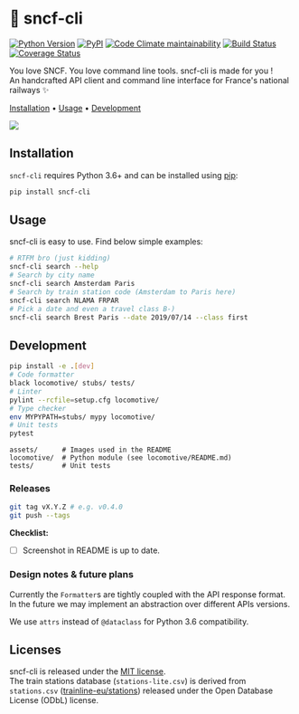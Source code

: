 # :train2: sncf-cli

[![Python Version](https://img.shields.io/badge/python-3.6+-blue.svg?style=flat)](https://www.python.org/downloads/)
[![PyPI](https://img.shields.io/pypi/v/sncf-cli.svg)](https://pypi.org/project/sncf-cli/)
[![Code Climate maintainability](https://img.shields.io/codeclimate/maintainability/yafeunteun/sncf-cli.svg)](https://codeclimate.com/github/yafeunteun/sncf-cli/maintainability)
[![Build Status](https://github.com/maxmouchet/HMMBase.jl/workflows/CI/badge.svg)](https://github.com/maxmouchet/HMMBase.jl/actions)
[![Coverage Status](https://coveralls.io/repos/github/yafeunteun/sncf-cli/badge.svg?branch=master&service=github)](https://coveralls.io/github/yafeunteun/sncf-cli?branch=master)

You love SNCF. You love command line tools. sncf-cli is made for you !  
An handcrafted API client and command line interface for France's national railways :sparkles:

<a href="#installation">Installation</a> •
<a href="#usage">Usage</a> •
<a href="#development">Development</a>

<img src="https://raw.githubusercontent.com/yafeunteun/sncf-cli/master/assets/carbon.png">

## Installation

`sncf-cli` requires Python 3.6+ and can be installed using [pip](https://pip.pypa.io/en/stable/):

```bash
pip install sncf-cli
```

## Usage

sncf-cli is easy to use. Find below simple examples:

```bash
# RTFM bro (just kidding)
sncf-cli search --help
# Search by city name
sncf-cli search Amsterdam Paris
# Search by train station code (Amsterdam to Paris here)
sncf-cli search NLAMA FRPAR
# Pick a date and even a travel class B-)
sncf-cli search Brest Paris --date 2019/07/14 --class first 
```

## Development

```bash
pip install -e .[dev]
# Code formatter
black locomotive/ stubs/ tests/
# Linter
pylint --rcfile=setup.cfg locomotive/
# Type checker
env MYPYPATH=stubs/ mypy locomotive/
# Unit tests
pytest
```

```
assets/      # Images used in the README
locomotive/  # Python module (see locomotive/README.md)
tests/       # Unit tests
```

### Releases

```bash
git tag vX.Y.Z # e.g. v0.4.0
git push --tags
```

**Checklist:**

- [ ] Screenshot in README is up to date.

### Design notes & future plans

Currently the `Formatter`s are tightly coupled with the API response format. In the future we may implement an abstraction over different APIs versions.

We use `attrs` instead of `@dataclass` for Python 3.6 compatibility.

## Licenses

sncf-cli is released under the [MIT license](https://github.com/yafeunteun/sncf-cli/blob/master/LICENSE).  
The train stations database (`stations-lite.csv`) is derived from `stations.csv` ([trainline-eu/stations](https://github.com/trainline-eu/stations)) released under the Open Database License (ODbL) license.
